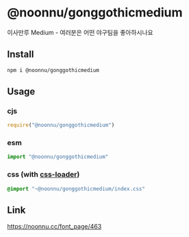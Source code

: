 # @noonnu/gonggothicmedium
이사만루 Medium - 여러분은 어떤 야구팀을 좋아하시나요

## Install
```sh
npm i @noonnu/gonggothicmedium
```
## Usage
### cjs
```js
require("@noonnu/gonggothicmedium")
```
### esm
```js
import "@noonnu/gonggothicmedium"
```
### css (with [css-loader](https://github.com/webpack-contrib/css-loader))
```css
@import "~@noonnu/gonggothicmedium/index.css"
```

## Link
https://noonnu.cc/font_page/463